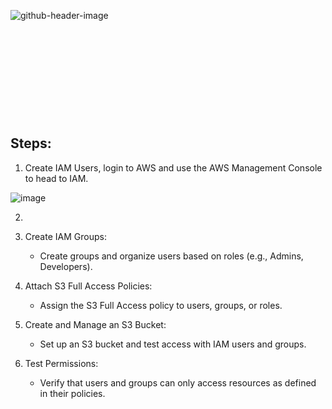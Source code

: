 ![github-header-image](https://github.com/user-attachments/assets/060fe288-4680-4d8d-8ac9-74f4684c33d8)

&nbsp;

&nbsp;

&nbsp;

&nbsp;

&nbsp;

## **Steps:**



1. Create IAM Users, login to AWS and use the AWS Management Console to head to IAM.

![image](https://github.com/user-attachments/assets/fb868cea-21a9-4c3a-937e-6913c8d852ed)



2. 












2. Create IAM Groups:
   - Create groups and organize users based on roles (e.g., Admins, Developers).

3. Attach S3 Full Access Policies:
   - Assign the S3 Full Access policy to users, groups, or roles.

4. Create and Manage an S3 Bucket:
   - Set up an S3 bucket and test access with IAM users and groups.

5. Test Permissions:
   - Verify that users and groups can only access resources as defined in their policies.

